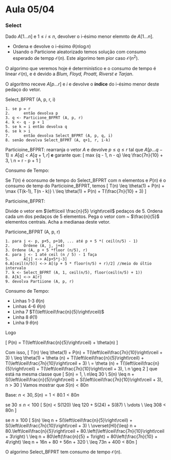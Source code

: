 # Aula 05/04

### Select

Dado $A[1\dots n]$ e $1 \leq i \leq n$, devolver o i-ésimo menor elemnto de $A[1\dots n]$.

* Ordena e devolve o i-ésimo $\theta(n\log n)$
* Usando o Particione aleatorizado temos solução com consumo esperado de tempp $\mathcal{O} (n)$.
Este algorimo tem pior caso $\mathcal{O} (n^2)$.

O algorimo que veremos hoje é determinístico e o consumo de tempo é linear $\mathcal{O} (n)$, e é devido a _Blum, Floyd, Proatt, Riverst e Tarjan_.

O algoritmo receve $A[p\dots r]$ e  $i$ e devolve o **índice** do i-ésimo menor deste pedaço do vetor.

Select_BFPRT (A, p, r, i)
```
1. se p = r
2.      então devolva p
3. q <- Particione_BFPRT (A, p, r)
4. k <- q - p + 1
5. se k = i então devolva q
6. se k > i
7.      então devolva Select_BFPRT (A, p, q, i)
8. senão devolva Select_BFPRT (A, q+1, r, i-k)
```

Particioine_BFPRT: rearranja o vetor $A$ e devolve $p \leq q \leq r$ tal que $A[p \dots q-1] \leq A[q] < A[q+1, r]$ **e** garante que:
\[
    max \{q - 1, n - q\} \leq \frac{7n}{10} + 3, \ n = r - p + 1
\]

Consumo de Tempo:

Se $T(n)$ é oconsumo de tempo do Select_BFPRT com n elementos e $P(n)$ é o consumo de temp do Particioine_BFPRT, temos
\[
    T(n) \leq \theta(1) + P(n) + \max \{T(k-1), T(n - k)\} \\
    \leq \theta(1) + P(n) + T(\frac{7n}{10} + 3)
\]

Particioine_BFPRT:

Divide o vetor em $\left\lceil \frac{n}{5} \right\rceil$ pedaços de 5. Ordena cada um dos pedaços de 5 elementos. Pega o vetor com ~ $\frac{n}{5}$ elementos centrais. Acha a medianaa deste vetor.

Particione_BFPRT (A, p, r)
```
1. para j <- p, p+5, p+10, ... até p + 5 *( ceil(n/5) - 1)
2.      Ordene (A, j, j+4)
3. Ordene (A, p + 5 *floor (n/5), r)
4. para j <- 1 até ceil (n / 5) - 1 faça
5.      A[j] <-> A[p+5*j-3]
6.A[ceil(n/5)] <-> A[(p + 5 * floor(n/5) + r)/2] //meio do últio intervalo
7. k <- Select_BFPRT (A, 1, ceil(n/5), floor(ceil(n/5) + 1))
8. A[k] <-> A[r]
9. devolva Partiione (A, p, r)
```

Consumo de Tempo:

* Linhas 1-3 $\theta(n)$
* Linhas 4-6 $\theta(n)$
* Linha 7 $T(\left\lceil\frac{n}{5}\right\rceil)$
* Linha 8 $\theta(1)$
* Linha 9 $\theta(n)$

Logo

\[
    P(n) = T(\left\lceil\frac{n}{5}\right\rceil) + \theta(n)
\]

Com isso,
\[
    T(n) \leq \theta(1) + P(n) + T(\left\lceil\frac{7n}{10}\right\rceil + 3) \\
    \leq \theta(1) + \theta (n) + T(\left\lceil\frac{n}{5}\right\rceil) + T(\left\lceil\frac{7n}{10}\right\rceil + 3) \\
    = \theta (n) + T(\left\lceil\frac{n}{5}\right\rceil) + T(\left\lceil\frac{7n}{10}\right\rceil + 3), \ n \geq 2
\]
que está na mesma classe que
\[
    S(n) = 1, \ n\leq 30 \\
    S(n) \leq n + S(\left\lceil\frac{n}{5}\right\rceil) + S(\left\lceil\frac{7n}{10}\right\rceil + 3), n > 30
\]
Vamos mostrar que $S(n) < 80 n$

Base: $n < 30, S(n) = 1 < 80.1 < 80n$

se $30 \leq n < 100$
\[
    S(n) < S(120) \leq 120 + S(24) + S(87) \\
    \vdots \\
    \leq 308 < 80n
\]

se $n \geq 100$
\[
    S(n) \leq n + S(\left\lceil\frac{n}{5}\right\rceil) + S(\left\lceil\frac{7n}{10}\right\rceil + 3) \\
    \overset{HI}{\leq} n + 80.\left\lceil\frac{n}{5}\right\rceil + 80.\left(\left\lceil\frac{7n}{10}\right\rceil + 3\right) \\
    \leq n + 80\left(\frac{n}{5} + 1\right) + 80\left(\frac{7n}{10} + 4\right)
    \leq n + 16n + 80 + 56n + 320 \\
    \leq 73n + 400 < 80n
\]

O algorimo Select_BFPRT tem consumo de tempo $\mathcal{O}(n)$.
